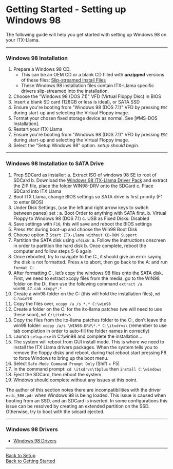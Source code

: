 # Getting Started - Setting up Windows 98

The following guide will help you get started with setting up Windows 98 on your ITX-Llama. 

---

### Windows 98 Installation

1. Prepare a Windows 98 CD.
    * This can be an OEM CD or a blank CD filled with **_unzipped_** versions of these files: 
    [Slip-streamed Install Files][os-win98-archive]
    * These Windows 98 installation files contain ITX-Llama specific drivers slip-streamed into the installation.
1. Choose the "Windows 98 (DOS 7.1)" VFD (Virtual Floppy Disc) in BIOS
1. Insert a blank SD card (128GB or less is ideal), or SATA SSD
1. Ensure you're booting from "Windows 98 (DOS 7.1)" VFD by pressing `ESC` during start-up and selecting the Virtual Floppy image.
1. Format your chosen fixed storage device as normal. See [#MS-DOS Installation].
1. Restart your ITX-Llama
1. Ensure you're booting from "Windows 98 (DOS 7.1)" VFD by pressing `ESC` during start-up and selecting the Virtual Floppy image.
1. Select the "Setup Windows 98" option.  _setup should begin._

---

### Windows 98 Installation to SATA Drive
1. Prep SDCard as installer:
    a.  Extract ISO of windows 98 SE to root of SDCard
    b.  Download the [Windows 98 ITX-Llama Driver Pack][win98-driverpack] and extract the ZIP file, place the folder WIN98-DRV onto the SDCard
    c.  Place SDCard into ITX Llama
1. Boot ITX Llama, change BIOS settings so SATA drive is first priority (F1 to enter BIOS)
1. Under Disk Settings, (use the left and right arrow keys to switch between panes) set :
    a.  Boot Order to anything with SATA first. 
    b.  Virtual Floppy to Windows 98 (DOS 7.1)
    c.  USB as Fixed Disks: Disabled
1. Save settings with `F10`, this will save and reboot the BIOS settings
1. Press `ESC` during boot-up and choose the Win98 Boot Disk
1. Choose option 3 `Start ITX-Llama without CD-ROM Support`
1. Partition the SATA disk using `xfdisk`:
    a.  Follow the instructions onscreen in order to partition the hard disk
    b.  Once complete, reboot the computer and follow steps 5-6 again
1. Once rebooted, try to navigate to the C:, it should give an error saying the disk is not formatted. Press `A` to abort, then go back to the A: and run `format C:`
1. After formatting C:, let’s copy the windows 98 files onto the SATA disk. First, we need to extract xcopy  files from the media, go to the WIN98 folder on the D:, then use the following command `extract /a win98_47.cab xcopy*.*`
1. Create a win98 folder on the C: (this will hold the installation files), `md C:\win98`
1. Copy the files over, `xcopy /a /s *.* C:\win98 `
1. Create a folder on the C: for the itx-llama patches (we will need to use these soon), `md C:\itxdrvs`
1. Copy the files from the itx-llama patches folder to the C:, don’t leave the win98 folder: `xcopy /a/s \WIN98-DRV\*.* C:\itxdrvs\` (remember to use tab completion in order to auto-fill the folder names in correctly)
1. Launch `setup.exe` in C:\win98 and complete the installation...
1. The system will reboot from GUI install mode. This is where we need to install the ITX Llama drivers packages. When the system tells you to remove the floppy disks and reboot, during that reboot start pressing F8 to force Windows to bring up the boot menu. 
1. Select `Safe-Mode Command Prompt Only` (Shift + F5)
1. In the command prompt: `cd \itxdrvs\tbplus` then `install C:\windows`
1. Eject the SDCard, then reboot the system
1. Windows should complete without any issues at this point. 

The author of this section notes there are incompatibilities with the driver `esdi_506.pdr` when Windows 98 is being loaded. This issue is caused when booting from an SSD, and an SDCard is inserted. In some configurations this issue can be resolved by creating an extended partition on the SSD. Otherwise, try to boot with the sdcard ejected.

---

### Windows 98 Drivers
* [Windows 98 Drivers](setup.md#windows-98-drivers)

---

[Back to Setup](setup.md) <br>
[Back to Getting Started](../getting-started.md)

[os-win98-archive]: https://archive.org/details/win-98-1
[win98-driverpack]: https://docs.retrodreams.ca/itxllama/binaries/WIN98-drivers/WIN98-DRV.ZIP
[itxllama-repo]: https://github.com/eivindbohler/itxllama/archive/refs/heads/main.zip
[Retrodreams]: https://retrodreams.ca/collections/all
[Retrodreams-FreeDOS]: https://retrodreams.ca/products/preloaded-microsd-card-with-freedos-goodies
[winworldpc-win98]: https://winworldpc.com/download/417d71c2-ae18-c39a-11c3-a4e284a2c3a5
[vogons-thread]: https://www.vogons.org/viewtopic.php?t=93480
[vogons-minidos]: https://www.vogons.org/viewtopic.php?p=1307896#p1307896
[mt32-pi]: https://github.com/dwhinham/mt32-pi
[mt32-pi-control]: https://github.com/gmcn42/mt32-pi-control/tree/main/dos_bin